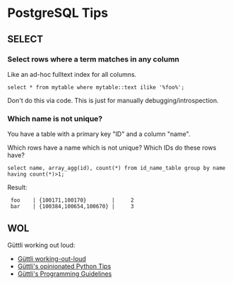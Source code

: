 # PostgreSQL Tips


## SELECT

### Select rows where a term matches in any column

Like an ad-hoc fulltext index for all columns.

```
select * from mytable where mytable::text ilike '%foo%';
```

Don't do this via code. This is just for manually debugging/introspection.

### Which name is not unique?

You have a table with a primary key "ID" and a column "name".

Which rows have a name which is not unique? Which IDs do these rows have?

```
select name, array_agg(id), count(*) from id_name_table group by name having count(*)>1;
```
Result:
```
 foo    | {100171,100170}        |     2
 bar    | {100384,100654,100670} |     3
```

## WOL

Güttli working out loud:


* [Güttli working-out-loud](https://github.com/guettli/wol)
* [Güttli's opinionated Python Tips](https://github.com/guettli/python-tips)
* [Güttli's Programming Guidelines](https://github.com/guettli/programming-guidelines)

